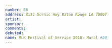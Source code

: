 ```yaml
---
number: 86
address: 8132 Scenic Hwy Baton Rouge LA 70807
artist: 
sponsor: 
comments: 
debuted: 
name: MLK Festival of Service 2018: Mural #20
---
```

